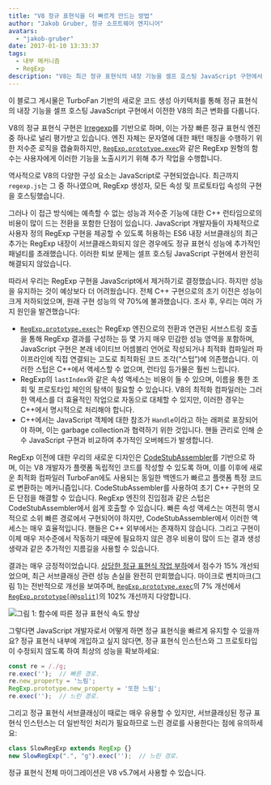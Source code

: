 ```yaml
---
title: "V8 정규 표현식을 더 빠르게 만드는 방법"
author: "Jakob Gruber, 정규 소프트웨어 엔지니어"
avatars:
  - "jakob-gruber"
date: 2017-01-10 13:33:37
tags:
  - 내부 메커니즘
  - RegExp
description: "V8는 최근 정규 표현식의 내장 기능을 셀프 호스팅 JavaScript 구현에서 TurboFan 기반의 새로운 코드 생성 아키텍처에 직접 연결되는 방식으로 이전했습니다."
---
```

이 블로그 게시물은 TurboFan 기반의 새로운 코드 생성 아키텍처를 통해 정규 표현식의 내장 기능을 셀프 호스팅 JavaScript 구현에서 이전한 V8의 최근 변화를 다룹니다.

<!--truncate-->
V8의 정규 표현식 구현은 [Irregexp](https://blog.chromium.org/2009/02/irregexp-google-chromes-new-regexp.html)를 기반으로 하며, 이는 가장 빠른 정규 표현식 엔진 중 하나로 널리 평가받고 있습니다. 엔진 자체는 문자열에 대한 패턴 매칭을 수행하기 위한 저수준 로직을 캡슐화하지만, [`RegExp.prototype.exec`](https://developer.mozilla.org/en-US/docs/Web/JavaScript/Reference/Global_Objects/RegExp/exec)와 같은 RegExp 원형의 함수는 사용자에게 이러한 기능을 노출시키기 위해 추가 작업을 수행합니다.

역사적으로 V8의 다양한 구성 요소는 JavaScript로 구현되었습니다. 최근까지 `regexp.js`는 그 중 하나였으며, RegExp 생성자, 모든 속성 및 프로토타입 속성의 구현을 호스팅했습니다.

그러나 이 접근 방식에는 예측할 수 없는 성능과 저수준 기능에 대한 C++ 런타임으로의 비용이 많이 드는 전환을 포함한 단점이 있습니다. JavaScript 개발자들이 자체적으로 사용자 정의 RegExp 구현을 제공할 수 있도록 허용하는 ES6 내장 서브클래싱의 최근 추가는 RegExp 내장이 서브클래스화되지 않은 경우에도 정규 표현식 성능에 추가적인 패널티를 초래했습니다. 이러한 퇴보 문제는 셀프 호스팅 JavaScript 구현에서 완전히 해결되지 않았습니다.

따라서 우리는 RegExp 구현을 JavaScript에서 제거하기로 결정했습니다. 하지만 성능을 유지하는 것이 예상보다 더 어려웠습니다. 전체 C++ 구현으로의 초기 이전은 성능이 크게 저하되었으며, 원래 구현 성능의 약 70%에 불과했습니다. 조사 후, 우리는 여러 가지 원인을 발견했습니다:

- [`RegExp.prototype.exec`](https://developer.mozilla.org/en-US/docs/Web/JavaScript/Reference/Global_Objects/RegExp/exec)는 RegExp 엔진으로의 전환과 연관된 서브스트링 호출을 통해 RegExp 결과를 구성하는 등 몇 가지 매우 민감한 성능 영역을 포함하며, JavaScript 구현은 본래 네이티브 어셈블리 언어로 작성되거나 최적화 컴파일러 파이프라인에 직접 연결되는 고도로 최적화된 코드 조각(“스텁”)에 의존했습니다. 이러한 스텁은 C++에서 액세스할 수 없으며, 런타임 등가물은 훨씬 느립니다.
- RegExp의 `lastIndex`와 같은 속성 액세스는 비용이 들 수 있으며, 이름을 통한 조회 및 프로토타입 체인의 탐색이 필요할 수 있습니다. V8의 최적화 컴파일러는 그러한 액세스를 더 효율적인 작업으로 자동으로 대체할 수 있지만, 이러한 경우는 C++에서 명시적으로 처리해야 합니다.
- C++에서는 JavaScript 객체에 대한 참조가 `Handle`이라고 하는 래퍼로 포장되어야 하며, 이는 garbage collection과 협력하기 위한 것입니다. 핸들 관리로 인해 순수 JavaScript 구현과 비교하여 추가적인 오버헤드가 발생합니다.

RegExp 이전에 대한 우리의 새로운 디자인은 [CodeStubAssembler](/blog/csa)를 기반으로 하며, 이는 V8 개발자가 플랫폼 독립적인 코드를 작성할 수 있도록 하며, 이를 이후에 새로운 최적화 컴파일러 TurboFan에도 사용되는 동일한 백엔드가 빠르고 플랫폼 특정 코드로 변환하는 메커니즘입니다. CodeStubAssembler를 사용하여 초기 C++ 구현의 모든 단점을 해결할 수 있습니다. RegExp 엔진의 진입점과 같은 스텁은 CodeStubAssembler에서 쉽게 호출할 수 있습니다. 빠른 속성 액세스는 여전히 명시적으로 소위 빠른 경로에서 구현되어야 하지만, CodeStubAssembler에서 이러한 액세스는 매우 효율적입니다. 핸들은 C++ 외부에서는 존재하지 않습니다. 그리고 구현이 이제 매우 저수준에서 작동하기 때문에 필요하지 않은 경우 비용이 많이 드는 결과 생성 생략과 같은 추가적인 지름길을 사용할 수 있습니다.

결과는 매우 긍정적이었습니다. [상당한 정규 표현식 작업 부하](https://github.com/chromium/octane/blob/master/regexp.js)에서 점수가 15% 개선되었으며, 최근 서브클래싱 관련 성능 손실을 완전히 만회했습니다. 마이크로 벤치마크(그림 1)는 전반적으로 개선을 보여주며, [`RegExp.prototype.exec`](https://developer.mozilla.org/en-US/docs/Web/JavaScript/Reference/Global_Objects/RegExp/exec)의 7% 개선에서 [`RegExp.prototype[@@split]`](https://developer.mozilla.org/en-US/docs/Web/JavaScript/Reference/Global_Objects/RegExp/@@split)의 102% 개선까지 다양합니다.

![그림 1: 함수에 따른 정규 표현식 속도 향상](/_img/speeding-up-regular-expressions/perf.png)

그렇다면 JavaScript 개발자로서 어떻게 하면 정규 표현식을 빠르게 유지할 수 있을까요? 정규 표현식 내부에 개입하고 싶지 않다면, 정규 표현식 인스턴스와 그 프로토타입이 수정되지 않도록 하여 최상의 성능을 확보하세요:

```js
const re = /./g;
re.exec('');  // 빠른 경로.
re.new_property = '느림';
RegExp.prototype.new_property = '또한 느림';
re.exec('');  // 느린 경로.
```

그리고 정규 표현식 서브클래싱이 때로는 매우 유용할 수 있지만, 서브클래싱된 정규 표현식 인스턴스는 더 일반적인 처리가 필요하므로 느린 경로를 사용한다는 점에 유의하세요:

```js
class SlowRegExp extends RegExp {}
new SlowRegExp(".", "g").exec('');  // 느린 경로.
```

정규 표현식 전체 마이그레이션은 V8 v5.7에서 사용할 수 있습니다.
